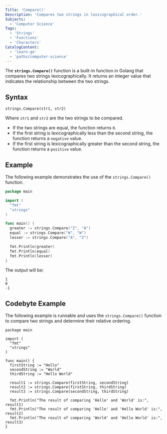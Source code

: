 ```yaml
---
Title: 'Compare()'
Description: 'Compares two strings in lexicographical order.'
Subjects:
  - 'Computer Science'
Tags:
  - 'Strings'
  - 'Functions'
  - 'Characters'
CatalogContent:
  - 'learn-go'
  - 'paths/computer-science'
---
```


The **`strings.Compare()`** function is a built-in function in Golang that compares two strings lexicographically. It returns an integer value that indicates the relationship between the two strings.

## Syntax

```pseudo
strings.Compare(str1, str2)
```

Where `str1` and `str2` are the two strings to be compared.

- If the two strings are equal, the function returns `0`.
- If the first string is lexicographically less than the second string, the function returns a `negative` value.
- If the first string is lexicographically greater than the second string, the function returns a `positive` value.

## Example

The following example demonstrates the use of the `strings.Compare()` function.

```go
package main

import (
  "fmt"
  "strings"
)

func main() {
  greater := strings.Compare("Z", "A")
  equal := strings.Compare("W", "W")
  lesser := strings.Compare("A", "Z")

  fmt.Println(greater)
  fmt.Println(equal)
  fmt.Println(lesser)
}
```

The output will be:

```shell
1
0
-1
```

## Codebyte Example

The following example is runnable and uses the `strings.Compare()` function to compare two strings and determine their relative ordering.

```codebyte/golang
package main

import (
  "fmt"
  "strings"
)

func main() {
  firstString := "Hello"
  secondString := "World"
  thirdString := "Hello World"

  result1 := strings.Compare(firstString, secondString)
  result2 := strings.Compare(firstString, thirdString)
  result3 := strings.Compare(secondString, thirdString)

  fmt.Println("The result of comparing 'Hello' and 'World' is:", result1)
  fmt.Println("The result of comparing 'Hello' and 'Hello World' is:", result2)
  fmt.Println("The result of comparing 'World' and 'Hello World' is:", result3)
}

```
